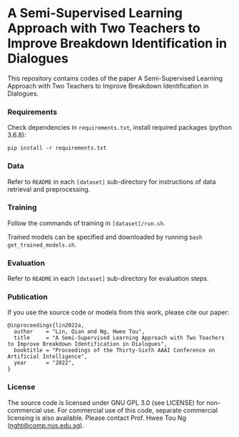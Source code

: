 # A Semi-Supervised Learning Approach with Two Teachers to Improve Breakdown Identification in Dialogues
This repository contains codes of the paper A Semi-Supervised Learning Approach with Two Teachers to Improve Breakdown Identification in Dialogues.

### Requirements ###
Check dependencies in `requirements.txt`, install required packages (python 3.6.8):
```
pip install -r requirements.txt
```

### Data ###

Refer to `README` in each `[dataset]` sub-directory for instructions of data retrieval and preprocessing.

### Training ###

Follow the commands of training in `[dataset]/run.sh`.

Trained models can be specified and downloaded by running `bash get_trained_models.sh`.

### Evaluation ###

Refer to `README` in each `[dataset]` sub-directory for evaluation steps.

### Publication ###
If you use the source code or models from this work, please cite our paper:
```
@inproceedings{lin2022a,
  author    = "Lin, Qian and Ng, Hwee Tou",
  title     = "A Semi-Supervised Learning Approach with Two Teachers to Improve Breakdown Identification in Dialogues",
  booktitle = "Proceedings of the Thirty-Sixth AAAI Conference on Artificial Intelligence",
  year      = "2022",
}
```
### License ###

The source code is licensed under GNU GPL 3.0 (see LICENSE) for non-commercial use. For commercial use of this code, separate commercial licensing is also available. Please contact Prof. Hwee Tou Ng ([nght@comp.nus.edu.sg](mailto:nght@comp.nus.edu.sg)).